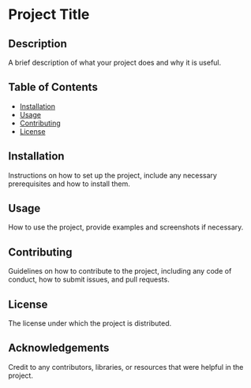# Project Title

## Description
A brief description of what your project does and why it is useful.

## Table of Contents
- [Installation](#installation)
- [Usage](#usage)
- [Contributing](#contributing)
- [License](#license)

## Installation
Instructions on how to set up the project, include any necessary prerequisites and how to install them.

## Usage
How to use the project, provide examples and screenshots if necessary.

## Contributing
Guidelines on how to contribute to the project, including any code of conduct, how to submit issues, and pull requests.

## License
The license under which the project is distributed.

## Acknowledgements
Credit to any contributors, libraries, or resources that were helpful in the project.
